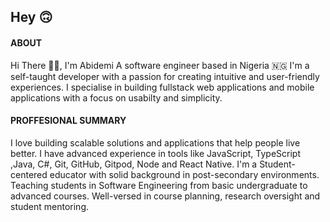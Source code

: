 ## Hey 🙃

<!--
**OpeAbidemi/OpeAbidemi** is a ✨ _special_ ✨ repository because its `README.md` (this file) appears on your GitHub profile.

Here are some ideas to get you started:

- 🔭 I’m currently working on ...
- 🌱 I’m currently learning ...
- 👯 I’m looking to collaborate on ...
- 🤔 I’m looking for help with ...
- 💬 Ask me about ...
- 📫 How to reach me: ...
- 😄 Pronouns: ...
- ⚡ Fun fact: ...
-->

#### ABOUT

Hi There ✌🏾, I'm Abidemi
A software engineer based in Nigeria 🇳🇬
I'm a self-taught developer with a passion for creating intuitive and user-friendly experiences.
I specialise in building fullstack web applications and mobile applications with a focus on usabilty and simplicity.

#### PROFFESIONAL SUMMARY

I love building scalable solutions and applications that help people live better. I have advanced experience in tools like JavaScript, TypeScript ,Java, C#, Git, GitHub, Gitpod, Node and React Native. I'm a Student-centered educator with solid background in post-secondary environments. Teaching students in Software Engineering from basic undergraduate to advanced courses. Well-versed in course planning, research oversight and student mentoring.


